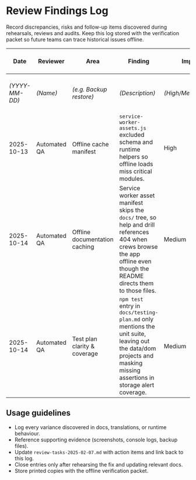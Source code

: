 # Review Findings Log

Record discrepancies, risks and follow-up items discovered during rehearsals,
reviews and audits. Keep this log stored with the verification packet so future
teams can trace historical issues offline.

| Date | Reviewer | Area | Finding | Impact | Follow-up reference |
| --- | --- | --- | --- | --- | --- |
| _(YYYY-MM-DD)_ | _(Name)_ | _(e.g. Backup restore)_ | _(Description)_ | _(High/Medium/Low)_ | _(Link to review-tasks entry / commit)_ |
| 2025-10-13 | Automated QA | Offline cache manifest | `service-worker-assets.js` excluded schema and runtime helpers so offline loads miss critical modules. | High | TASK-001 |
| 2025-10-14 | Automated QA | Offline documentation caching | Service worker asset manifest skips the `docs/` tree, so help and drill references 404 when crews browse the app offline even though the README directs them to those files. | Medium | TASK-008 |
| 2025-10-14 | Automated QA | Test plan clarity & coverage | `npm test` entry in `docs/testing-plan.md` only mentions the unit suite, leaving out the data/dom projects and masking missing assertions in storage alert coverage. | Medium | TASK-009 & TASK-010 |

## Usage guidelines

- Log every variance discovered in docs, translations, or runtime behaviour.
- Reference supporting evidence (screenshots, console logs, backup files).
- Update `review-tasks-2025-02-07.md` with action items and link back to this log.
- Close entries only after rehearsing the fix and updating relevant docs.
- Store printed copies with the offline verification packet.
